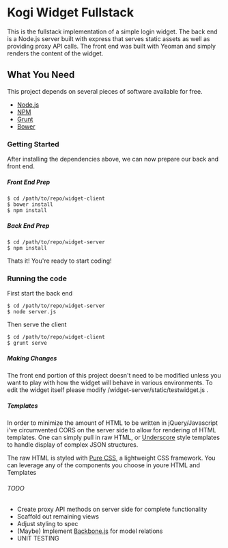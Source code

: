 # Kogi Widget Fullstack

This is the fullstack implementation of a simple login widget. The back end is a Node.js server built with express that serves static assets as well as providing proxy API calls. The front end was built with Yeoman and simply renders the content of the widget. 

## What You Need

This project depends on several pieces of software available for free. 

* [Node.js](http://nodejs.org/)
* [NPM](https://github.com/npm/npm)
* [Grunt](http://gruntjs.com/getting-started)
* [Bower](http://bower.io/)

### Getting Started

After installing the dependencies above, we can now prepare our back and front end. 

##### Front End Prep

	$ cd /path/to/repo/widget-client
	$ bower install
	$ npm install

##### Back End Prep

	$ cd /path/to/repo/widget-server
	$ npm install

Thats it! You're ready to start coding!

### Running the code

First start the back end

	$ cd /path/to/repo/widget-server
	$ node server.js

Then serve the client

	$ cd /path/to/repo/widget-client
	$ grunt serve


##### Making Changes

The front end portion of this project doesn't need to be modified unless you want to play with how the widget will behave in various environments. To edit the widget itself please modify /widget-server/static/testwidget.js . 

##### Templates

In order to minimize the amount of HTML to be written in jQuery/Javascript i've circumvented CORS on the server side to allow for rendering of HTML templates. One can simply pull in raw HTML, or [Underscore](http://underscorejs.org/) style templates to handle display of complex JSON structures. 

The raw HTML is styled with [Pure CSS](http://purecss.io/), a lightweight CSS framework. You can leverage any of the components you choose in youre HTML and Templates

###### TODO

* Create proxy API methods on server side for complete functionality
* Scaffold out remaining views
* Adjust styling to spec
* (Maybe) Implement [Backbone.js](http://backbonejs.org/) for model relations
* UNIT TESTING